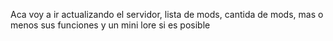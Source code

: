 Aca voy a ir actualizando el servidor, lista de mods, cantida de mods, mas o menos sus funciones y un mini lore si es posible
